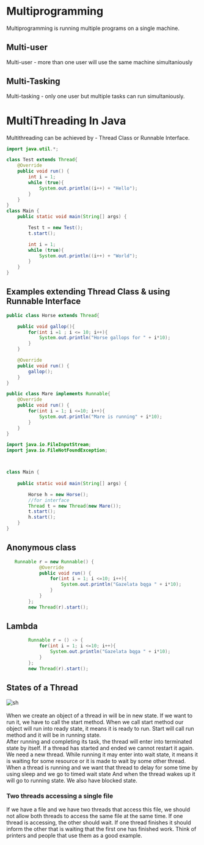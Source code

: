 # Multiprogramming 
Multiprogramming is running multiple programs on a single machine.
## Multi-user
Multi-user - more than one user will use the same machine simultaniously
## Multi-Tasking
Multi-tasking - only one user but multiple tasks can run simultaniously.

# MultiThreading In Java
Multithreading can be achieved by - Thread Class or Runnable Interface.   
```Java
import java.util.*;

class Test extends Thread{
    @Override
    public void run() {
        int i = 1;
        while (true){
            System.out.println((i++) + "Hello");
        }
    }
}
class Main {
    public static void main(String[] args) {

        Test t = new Test();
        t.start();

        int i = 1;
        while (true){
            System.out.println((i++) + "World");
        }
    }
}

```

## Examples extending Thread Class & using Runnable Interface

``` Java
public class Horse extends Thread{

    public void gallop(){
        for(int i =1 ; i <= 10; i++){
            System.out.println("Horse gallops for " + i*10);
        }
    }

    @Override
    public void run() {
        gallop();
    }
}
```
```Java
public class Mare implements Runnable{
    @Override
    public void run() {
        for(int i = 1; i <=10; i++){
            System.out.println("Mare is running" + i*10);
        }
    }
}

```
``` Java
import java.io.FileInputStream;
import java.io.FileNotFoundException;



class Main {
    
    public static void main(String[] args) {

        Horse h = new Horse();
        //for interface 
        Thread t = new Thread(new Mare());
        t.start();
        h.start();
    }
}

```
## Anonymous class
``` Java
   Runnable r = new Runnable() {
            @Override
            public void run() {
                for(int i = 1; i <=10; i++){
                    System.out.println("Gazelata bqga " + i*10);
                }
            }
        };
        new Thread(r).start();
```
## Lambda
``` Java
        Runnable r = () -> {
            for(int i = 1; i <=10; i++){
                System.out.println("Gazelata bqga " + i*10);
            }
        };
        new Thread(r).start();
```

## States of a Thread
![sh](https://user-images.githubusercontent.com/54545875/148078838-24b8bacd-1787-49d7-a69f-13c012112562.png) 
<br> </br>
When we create an object of a thread in will be in new state. If we want to run it, we have to call
the start method. When we call start method our object will run into ready state, it means it is ready to run.
Start will call run method and it will be in running state.  
After running and completing its task, the thread
will enter into terminated state by itself. If a thread has started and ended we cannot restart it again. We need a new thread.
While running it may enter into wait state, it means it is waiting for some resource or it is made to 
wait by some other thread.   
When a thread is running and we want that thread to delay for some time by using sleep and we go to timed wait state
And when the thread wakes up it will go to running state. We also have blocked state.


### Two threads accessing a single file
If we have a file and we have two threads that access this file, we should not allow both threads to access 
the same file at the same time. If one thread is accessing, the other should wait. If one thread finishes
it should inform the other that is waiting that the first one has finished work. Think of printers and people
that use them as a good example.

